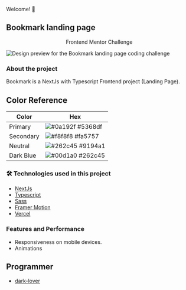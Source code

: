 Welcome! 👋

## Bookmark landing page

<p align="center"> Frontend Mentor Challenge </p>

![Design preview for the Bookmark landing page coding challenge](https://www11.0zz0.com/2022/11/10/21/991833949.jpg)

### About the project

Bookmark is a NextJs with Typescript Frontend project (Landing Page).

## Color Reference

| Color     | Hex                                                              |
| --------- | ---------------------------------------------------------------- |
| Primary   | ![#0a192f](https://via.placeholder.com/10/5368df?text=+) #5368df |
| Secondary | ![#f8f8f8](https://via.placeholder.com/10/fa5757?text=+) #fa5757 |
| Neutral   | ![#262c45](https://via.placeholder.com/10/9194a1?text=+) #9194a1 |
| Dark Blue | ![#00d1a0](https://via.placeholder.com/10/262c45?text=+) #262c45 |

### 🛠 Technologies used in this project

- [NextJs](https://nextjs.org/)
- [Typescript](https://nextjs.org/)
- [Sass](https://sass-lang.com/)
- [Framer Motion](https://www.framer.com/motion/)
- [Vercel](https://vercel.com/dashboard)

### Features and Performance

- Responsiveness on mobile devices.
- Animations

## Programmer

- [dark-lover](https://www.github.com/dark-lover)
